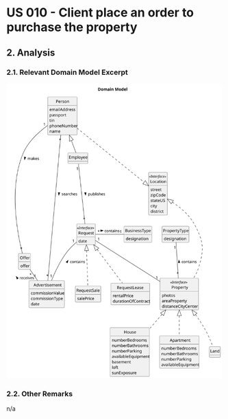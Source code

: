# US 010 - Client place an order to purchase the property

## 2. Analysis

### 2.1. Relevant Domain Model Excerpt 

![Domain Model](svg/us010-domain-model.svg)

### 2.2. Other Remarks

n/a